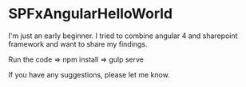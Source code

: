 # SPFxAngularHelloWorld

I'm just an early beginner. I tried to combine angular 4 and sharepoint framework and want to share my findings.

Run the code => npm install
             => gulp serve
                
                
If you have any suggestions, please let me know.
